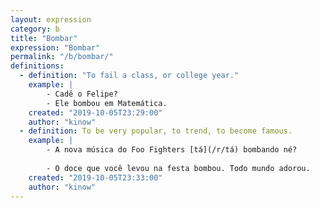 ```yaml
---
layout: expression
category: b
title: "Bombar"
expression: "Bombar"
permalink: "/b/bombar/"
definitions:
  - definition: "To fail a class, or college year."
    example: |
        - Cadê o Felipe?
        - Ele bombou em Matemática.
    created: "2019-10-05T23:29:00"
    author: "kinow"
  - definition: To be very popular, to trend, to become famous.
    example: |
        - A nova música do Foo Fighters [tá](/r/tá) bombando né?
        
        - O doce que você levou na festa bombou. Todo mundo adorou.
    created: "2019-10-05T23:33:00"
    author: "kinow"
---
```

